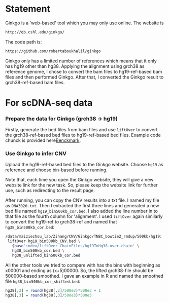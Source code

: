 # Statement
Ginkgo is a 'web-based' tool which you may only use online. The website is

```bash
http://qb.cshl.edu/ginkgo/
```

The code path is:

```bash
https://github.com/robertaboukhalil/ginkgo
```

Ginkgo only has a limited number of references which means that it only has hg19 other than hg38. Applying the alignment using grch38 as reference genome, I chose to convert the bam files to hg19-ref-based bam files and then performed Ginkgo. After that, I converted the Ginkgo result to grch38-ref-based bam files.

# For scDNA-seq data
### Prepare the data for Ginkgo (grch38 -> hg19)
Firstly, generate the bed files from bam files and use `liftOver` to convert the grch38-ref-based bed files to hg19-ref-based bed files. Example code chunck is provided here[Benckmark](https://github.com/maiziezhoulab/CNVeil/blob/main/README.md).

### Use Ginkgo to infer CNV
Upload the hg19-ref-based bed files to the Ginkgo website. Choose `hg19` as reference and choose bin-based before running.

Note that, each time you open the Ginkgo website, they will give a new website link for the new task. So, please keep the website link for further use, such as redirecting to the result page.

After running, you can copy the CNV results into a txt file. I named my file as `DNA3020.txt`. Then I extracted the first three lines and generated a new bed file named `hg19_bin500kb_cor.bed`. I also added the line number in to that file as the fourth column for 'alignment'. I used `liftOver` again similarly to convert the hg19-ref to grch38-ref and named that `hg38_bin500kb_cor.bed`:

```bash
/data/maiziezhou_lab/Zihang/CNV/Ginkgo/TNBC_bowtie2_rmdup/500kb/hg19:
 liftOver hg19_bin500kb_CNV.bed \
   $base'index/liftOver_ChainFiles/hg19ToHg38.over.chain' \
   hg38_bin500kb_cor.bed \
   hg38_unlifted_bin500kb_cor.bed
```

All the other tools we tried to compare with has the bins with beginning as x00001 and ending as (x+5)00000. So, the lifted grch38-file should be 500000-based smoothed. I gave an example in R and named the smoothed file `hg38_bin500kb_cor_shifted.bed`:

```r
hg38[,2] = round(hg38[,2]/500e3)*500e3 + 1
hg38[,3] = round(hg38[,3]/500e3)*500e3
```
